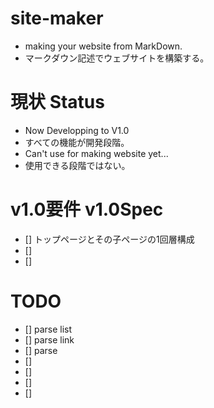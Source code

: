# site-maker
- making your website from MarkDown.
- マークダウン記述でウェブサイトを構築する。

# 現状 Status
- Now Developping to V1.0
- すべての機能が開発段階。
- Can't use for making website yet...
- 使用できる段階ではない。

# v1.0要件 v1.0Spec
- [] トップページとその子ページの1回層構成
- []  
- [] 

# TODO
- [] parse list
- [] parse link
- [] parse 
- [] 
- [] 
- [] 
- [] 
